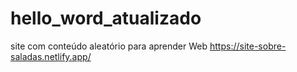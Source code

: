 # hello_word_atualizado
 
 site com conteúdo aleatório para aprender Web
 https://site-sobre-saladas.netlify.app/
